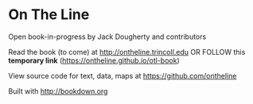 # On The Line

Open book-in-progress by Jack Dougherty and contributors

Read the book (to come) at <http://ontheline.trincoll.edu> OR FOLLOW this **temporary link** (https://ontheline.github.io/otl-book)

View source code for text, data, maps at <https://github.com/ontheline>

Built with <http://bookdown.org>
